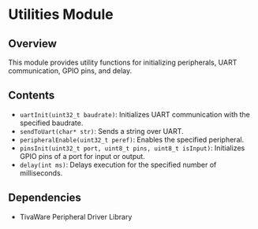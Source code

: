# Utilities Module

## Overview
This module provides utility functions for initializing peripherals, UART communication, GPIO pins, and delay.

## Contents
- `uartInit(uint32_t baudrate)`: Initializes UART communication with the specified baudrate.
- `sendToUart(char* str)`: Sends a string over UART.
- `peripheralEnable(uint32_t peref)`: Enables the specified peripheral.
- `pinsInit(uint32_t port, uint8_t pins, uint8_t isInput)`: Initializes GPIO pins of a port for input or output.
- `delay(int ms)`: Delays execution for the specified number of milliseconds.

## Dependencies
- TivaWare Peripheral Driver Library
